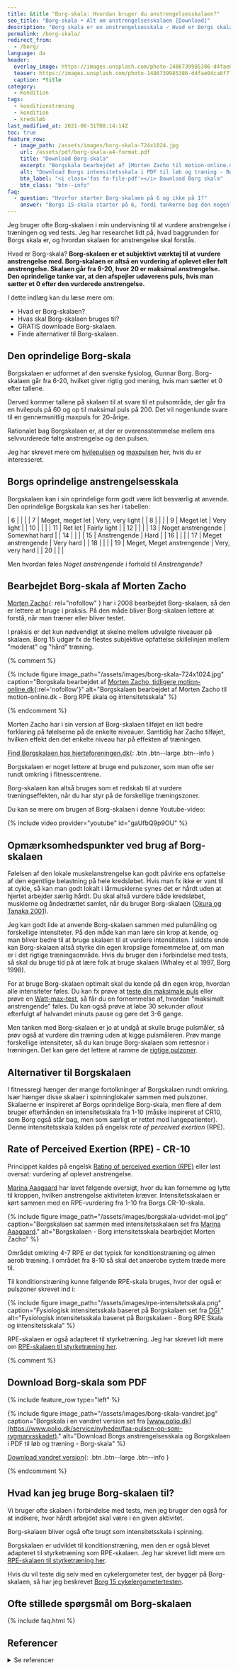 ```yaml
---
title: &title "Borg-skala: Hvordan bruger du anstrengelsesskalaen?"
seo_title: "Borg-skala • Alt om anstrengelsesskalaen [Download]"
description: "Borg skala er en anstrengelsesskala ✓ Hvad er Borgs skala? ✓ Træning på fornemmelsen ✓ Download Borgskalaen GRATIS!"
permalink: /borg-skala/
redirect_from:
  - /borg/
language: da
header:
  overlay_image: https://images.unsplash.com/photo-1486739985386-d4fae04ca6f7?ixlib=rb-1.2.1&ixid=eyJhcHBfaWQiOjEyMDd9&auto=format&fit=crop&w=1200&q=5
  teaser: https://images.unsplash.com/photo-1486739985386-d4fae04ca6f7?ixlib=rb-1.2.1&ixid=eyJhcHBfaWQiOjEyMDd9&auto=format&fit=crop&w=400&q=5
  caption: *title
category:
  - Kondition
tags:
  - konditionstræning
  - kondition
  - kredsløb
last_modified_at: 2021-08-31T08:14:14Z
toc: true
feature_row:
  - image_path: /assets/images/borg-skala-724x1024.jpg
    url: /assets/pdf/borg-skala-a4-format.pdf
    title: "Download Borg-skala"
    excerpt: "Borgskala bearbejdet af [Morten Zacho til motion-online.dk](https://web.archive.org/web/20150316130540/http://www.motion-online.dk/konditionstraening/kondition_-_artikler/borg-skala_paa_den_brugbare_maade/){:rel='nofollow'}. Set på [hjerteforeningen.dk](https://hjerteforeningen.dk/motion/2018/02/27/intensitet-borgskala-og-puls/)."
    alt: "Download Borgs intensitetsskala i PDF til løb og træning - Borg -skala"
    btn_label: "<i class='fas fa-file-pdf'></i> Download Borg skala"
    btn_class: "btn--info"
faq:
  - question: "Hvorfor starter Borg-skalaen på 6 og ikke på 1?"
    answer: "Borgs 15-skala starter på 6, fordi tankerne bag den nogenlunde modsvarer pulsen for de fleste mennesker. Arbejde på niveau 6 i Borg-skalaen er således omkring puls 60 slag/min."
---
```


Jeg bruger ofte Borg-skalaen i min undervisning til at vurdere anstrengelse i træningen og ved tests. Jeg har researchet lidt på, hvad baggrunden for Borgs skala er, og hvordan skalaen for anstrengelse skal forstås.

Hvad er Borg-skala? **Borg-skalaen er et subjektivt værktøj til at vurdere anstrengelse med. Borg-skalaen er altså en vurdering af oplevet eller følt anstrengelse. Skalaen går fra 6-20, hvor 20 er maksimal anstrengelse. Den oprindelige tanke var, at den afspejler udøverens puls, hvis man sætter et 0 efter den vurderede anstrengelse.**

I dette indlæg kan du læse mere om:

- Hvad er Borg-skalaen?
- Hvas skal Borg-skalaen bruges til?
- GRATIS downloade Borg-skalaen.
- Finde alternativer til Borg-skalaen.

## Den oprindelige Borg-skala

Borgskalaen er udformet af den svenske fysiolog, Gunnar Borg. Borg-skalaen går fra 6-20, hvilket giver rigtig god mening, hvis man sætter et 0 efter tallene.

Derved kommer tallene på skalaen til at svare til et pulsområde, der går fra en hvilepuls på 60 og op til maksimal puls på 200. Det vil nogenlunde svare til en gennemsnitlig maxpuls for 20-årige.

Rationalet bag Borgskalaen er, at der er overensstemmelse mellem ens selvvurderede følte anstrengelse og den pulsen.

Jeg har skrevet mere om [hvilepulsen](/hvilepuls/) og [maxpulsen](/test-max-puls/) her, hvis du er interesseret.

## Borgs oprindelige anstrengelsesskala

Borgskalaen kan i sin oprindelige form godt være lidt besværlig at anvende. Den oprindelige Borgskala kan ses her i tabellen:

| 6 |  | |
| 7 | Meget, meget let | Very, very light |
| 8 |  | |
| 9 | Meget let | Very light |
| 10 |  | |
| 11 | Ret let | Fairly light |
| 12 |  | |
| 13 | Noget anstrengende | Somewhat hard |
| 14 |  | |
| 15 | Anstrengende | Hard |
| 16 |  | |
| 17 | Meget anstrengende | Very hard |
| 18 |  | |
| 19 | Meget, Meget anstrengende | Very, very hard |
| 20 |  | |

Men hvordan føles _Noget anstrengende_ i forhold til _Anstrengende_?

## Bearbejdet Borg-skala af Morten Zacho

[Morten Zacho](https://www.motion-online.dk/borg-skala-pae-den-brugbare-maede/){: rel="nofollow" } har i 2008 bearbejdet Borg-skalaen, så den er lettere at bruge i praksis. På den måde bliver Borg-skalaen lettere at forstå, når man træner eller bliver testet.

I praksis er det kun nødvendigt at skelne mellem udvalgte niveauer på skalaen. Borg 15 udgør fx de flestes subjektive opfattelse skillelinjen mellem "moderat" og "hård" træning.

{% comment %}

{% include figure image_path="/assets/images/borg-skala-724x1024.jpg" caption="Borgskala bearbejdet af [Morten Zacho, tidligere motion-online.dk](https://web.archive.org/web/20150316130540/http://www.motion-online.dk/konditionstraening/kondition_-_artikler/borg-skala_paa_den_brugbare_maade/){:rel='nofollow'}" alt="Borgskalaen bearbejdet af Morten Zacho til motion-online.dk - Borg RPE skala og intensitetsskala" %}

{% endcomment %}

Morten Zacho har i sin version af Borg-skalaen tilføjet en lidt bedre forklaring på følelserne på de enkelte niveauer. Samtidig har Zacho tilføjet, hvilken effekt den det enkelte niveau har på effekten af træningen.

[Find Borgskalaen hos hjerteforeningen.dk](https://hjerteforeningen.dk/motion/2018/02/27/intensitet-borgskala-og-puls/){: .btn .btn--large .btn--info }

Borgskalaen er noget lettere at bruge end pulszoner, som man ofte ser rundt omkring i fitnesscentrene.

Borg-skalaen kan altså bruges som et redskab til at vurdere træningseffekten, når du har styr på de forskellige træningszoner.

Du kan se mere om brugen af Borg-skalaen i denne Youtube-video:

{% include video provider="youtube" id="gaUfbQ9p9OU" %}

## Opmærksomhedspunkter ved brug af Borg-skalaen

Følelsen af den lokale muskelanstrengelse kan godt påvirke ens opfattelse af den egentlige belastning på hele kredsløbet. Hvis man fx ikke er vant til at cykle, så kan man godt lokalt i lårmusklerne synes det er hårdt uden at hjertet arbejder særlig hårdt. Du skal altså vurdere både kredsløbet, musklerne og åndedrættet samlet, når du bruger Borg-skalaen ([Okura og Tanaka 2001](https://doi.org/10.2114/jpa.20.255)).

Jeg kan godt lide at anvende Borg-skalaen sammen med pulsmåling og forskellige intensiteter. På den måde kan man lære sin krop at kende, og man bliver bedre til at bruge skalaen til at vurdere intensiteten. I sidste ende kan Borg-skalaen altså styrke din egen kropslige fornemmelse af, om man er i det rigtige træningsområde. Hvis du bruger den i forbindelse med tests, så skal du bruge tid på at lære folk at bruge skalaen (Whaley et al 1997, Borg 1998).

For at bruge Borg-skalaen optimalt skal du kende på din egen krop, hvordan alle intensiteter føles. Du kan fx prøve at [teste din maksimale puls](/test-max-puls/) eller prøve en [Watt-max-test](/kondital-wattmax/), så får du en fornemmelse af, hvordan "maksimalt anstrengende" føles. Du kan også prøve at løbe 30 sekunder _allout_ efterfulgt af halvandet minuts pause og gøre det 3-6 gange.

Men tanken med Borg-skalaen er jo at undgå at skulle bruge pulsmåler, så prøv også at vurdere din træning uden at kigge pulsmåleren. Prøv mange forskellige intensiteter, så du kan bruge Borg-skalaen som rettesnor i træningen. Det kan gøre det lettere at ramme de [rigtige pulzoner](/pulstraening-pulszoner-fra-maxpuls-og-pulsreserve/).

## Alternativer til Borgskalaen

I fitnessregi hænger der mange fortolkninger af Borgskalaen rundt omkring. Især hænger disse skalaer i spinninglokaler sammen med pulszoner. Skalaerne er inspireret af Borgs oprindelige Borg-skala, men flere af dem bruger efterhånden en intensitetsskala fra 1-10 (måske inspireret af CR10, som Borg også står bag, men som særligt er rettet mod lungepatienter). Denne intensitetsskala kaldes på engelsk _rate of perceived exertion_ (RPE).

## Rate of Perceived Exertion (RPE) - CR-10

Princippet kaldes på engelsk [Rating of perceived exertion (RPE)](https://en.wikipedia.org/wiki/Rating_of_perceived_exertion) eller løst oversat: vurdering af oplevet anstrengelse.

[Marina Aaagaard](http://marinaaagaardblog.com/2019/09/18/borg-skala-vurdering-af-oplevet-anstrengelse/) har lavet følgende oversigt, hvor du kan fornemme og lytte til kroppen, hvilken anstrengelse aktiviteten kræver. Intensitetsskalaen er kørt sammen med en RPE-vurdering fra 1-10 fra Borgs CR-10-skala.

{% include figure image_path="/assets/images/borgskala-udvidet-mol.jpg" caption="Borgskalaen sat sammen med intensitetsskalaen set fra [Marina Aaagaard](http://marinaaagaardblog.com/2019/09/18/borg-skala-vurdering-af-oplevet-anstrengelse/)." alt="Borgskalaen - Borg intensitetsskala bearbejdet Morten Zacho" %}

Området omkring 4-7 RPE er det typisk for konditionstræning og almen aerob træning. I området fra 8-10 så skal det anaerobe system træde mere til.

Til konditionstræning kunne følgende RPE-skala bruges, hvor der også er pulszoner skrevet ind i:

{% include figure image_path="/assets/images/rpe-intensitetsskala.png" caption="Fysiologisk intensitetsskala baseret på Borgskalaen set fra [DGI](https://www.dgi.dk/butikken/intensitetsskala-indoor-cycling-137-x-200)." alt="Fysiologisk intensitetsskala baseret på Borgskalaen - Borg RPE Skala  og intensitetsskala" %}

RPE-skalaen er også adapteret til styrketræning. Jeg har skrevet lidt mere om [RPE-skalaen til styrketræning her](/rpe/).

{% comment %}

## Download Borg-skala som PDF

{% include feature_row type="left" %}

{% include figure image_path="/assets/images/borg-skala-vandret.jpg" caption="Borgskala i en vandret version set fra [www.polio.dk](https://www.polio.dk/service/nyheder/faa-pulsen-op-som-rygmarvsskadet)." alt="Download Borgs anstrengelsesskala og Borgskalaen i PDF til løb og træning - Borg-skala" %}

[<i class='fas fa-file-pdf'></i> Download vandret version](/assets/pdf/borg-skala-vandret.pdf){: .btn .btn--large .btn--info }

{% endcomment %}

## Hvad kan jeg bruge Borg-skalaen til?

Vi bruger ofte skalaen i forbindelse med tests, men jeg bruger den også for at indikere, hvor hårdt arbejdet skal være i en given aktivitet.

Borg-skalaen bliver også ofte brugt som intensitetsskala i spinning.

Borgskalaen er udviklet til konditionstræning, men den er også blevet adapteret til styrketræning som RPE-skalaen. Jeg har skrevet lidt mere om [RPE-skalaen til styrketræning her](/rpe/).

Hvis du vil teste dig selv med en cykelergometer test, der bygger på Borg-skalaen, så har jeg beskrevet [Borg 15 cykelergometertesten](/kondital-borg15/).

## Ofte stillede spørgsmål om Borg-skalaen

{% include faq.html %}

## Referencer

<details markdown="1">
  <summary>Se referencer</summary>

- Borg, G. 1970. “Perceived Exertion as an Indicator of Somatic Stress”. Scandinavian Journal of Rehabilitation Medicine 2 (2): 92–98. <https://pubmed.ncbi.nlm.nih.gov/5523831/>
- Borg, G. 1990. “Psychophysical Scaling with Applications in Physical Work and the Perception of Exertion.” Scandinavian Journal of Work, Environment & Health 16: 55–58. <https://doi.org/10.5271/sjweh.1815>.
- Chen MJ, Fan X, Moe ST, [Criterion-related validity of the Borg ratings of perceived exertion scale in healthy individuals: a meta-analysis](https://pubmed.ncbi.nlm.nih.gov/12430990/). J Sports Sci 2002 ;20: 873-899.
- BRANDON S. POLLOCK, JACOB E. BARKLEY, NICK POTENZINI, RENEE M. DESALVO, STACEY L. BUSER, RONALD OTTERSTETTER, and JUDITH A. JUVANCIC-HELTZEL: [Validity of Borg Ratings of Perceived Exertion During Active Video Game Play](https://core.ac.uk/download/pdf/43643678.pdf)
</details>
